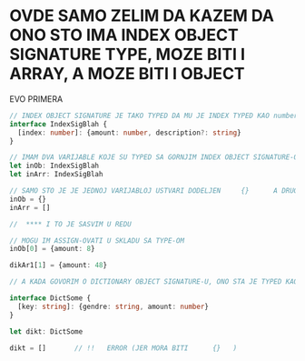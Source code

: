 # OVDE SAMO ZELIM DA KAZEM DA ONO STO IMA INDEX OBJECT SIGNATURE TYPE, MOZE BITI I ARRAY, A MOZE BITI I OBJECT

EVO PRIMERA

```typescript
// INDEX OBJECT SIGNATURE JE TAKO TYPED DA MU JE INDEX TYPED KAO number
interface IndexSigBlah {
  [index: number]: {amount: number, description?: string}
}

// IMAM DVA VARIJABLE KOJE SU TYPED SA GORNJIM INDEX OBJECT SIGNATURE-OM
let inOb: IndexSigBlah
let inArr: IndexSigBlah

// SAMO STO JE JE JEDNOJ VARIJABLOJ USTVARI DODELJEN     {}      A DRUGOJ       []
inOb = {}
inArr = []

//  **** I TO JE SASVIM U REDU

// MOGU IM ASSIGN-OVATI U SKLADU SA TYPE-OM
inOb[0] = {amount: 8}

dikAr1[1] = {amount: 48}

// A KADA GOVORIM O DICTIONARY OBJECT SIGNATURE-U, ONO STA JE TYPED KAO ON, MORA UVEK BITI       {}

interface DictSome {
  [key: string]: {gendre: string, amount: number}
}

let dikt: DictSome

dikt = []       // !!   ERROR (JER MORA BITI      {}   )

```

